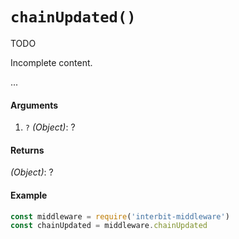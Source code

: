 # `chainUpdated()`

<div class="tips danger">
  <p><span></span>TODO</p>
  <p>Incomplete content.</p>
</div>

...


#### Arguments

1. `?` *(Object)*: ?

#### Returns

*(Object)*: ?

#### Example

```js
const middleware = require('interbit-middleware')
const chainUpdated = middleware.chainUpdated
```

